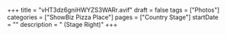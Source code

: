 +++
title = "vHT3dz6gniHWYZS3WARr.avif"
draft = false
tags = ["Photos"]
categories = ["ShowBiz Pizza Place"]
pages = ["Country Stage"]
startDate = ""
description = " (Stage Right)"
+++
